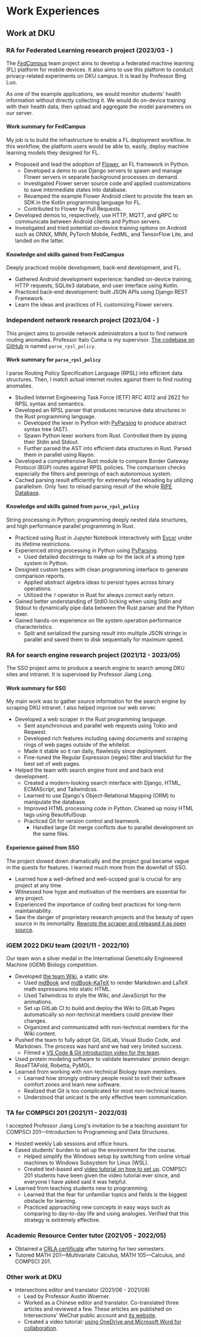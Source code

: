 # Work Experiences

## Work at DKU

### RA for Federated Learning research project (2023/03 - )

The [*FedCampus*][fedcampus] team project aims to develop a federated machine
learning (FL) platform for mobile devices.
It also aims to use this platform to conduct privacy-related experiments on DKU
campus.
It is lead by Professor Bing Luo.

As one of the example applications, we would monitor students' health
information without directly collecting it.
We would do on-device training with their health data,
then upload and aggregate the model parameters on our server.

#### Work summary for FedCampus

My job is to build the infrastructure to enable a FL deployment workflow.
In this workflow, the platform users would be able to, easily,
deploy machine learning models they designed for FL.

- Proposed and lead the adoption of [Flower][flower], an FL framework in Python.
    - Developed a demo to use Django servers to spawn and manage Flower servers
        in separate background processes on demand.
    - Investigated Flower server source code and applied customizations to save
        intermediate states into database.
    - Revamped the example Flower Android client to provide the team an SDK in
        the Kotlin programming language for FL.
    - Contributed to Flower by Pull Requests.
- Developed demos to, respectively, use HTTP, MQTT, and gRPC to communicate
    between Android clients and Python servers.
- Investigated and tried potential on-device training options on Android such
    as ONNX, MNN, PyTorch Mobile, FedML, and TensorFlow Lite, and landed on the
    latter.

#### Knowledge and skills gained from FedCampus

Deeply practiced mobile development, back-end development, and FL.

- Gathered Android development experience: handled on-device training,
    HTTP requests, SQLite3 database, and user interface using Kotlin.
- Practiced back-end development: built JSON APIs using Django REST Framework.
- Learn the ideas and practices of FL customizing Flower servers.

### Independent network research project (2023/04 - )

This project aims to provide network administrators a tool to find network
routing anomalies.
Professor Italo Cunha is my supervisor.
[The codebase on GitHub][parse_rpsl_policy] is named `parse_rpsl_policy`.

#### Work summary for `parse_rpsl_policy`

I parse Routing Policy Specification Language (RPSL) into efficient data
structures.
Then, I match actual internet routes against them to find routing anomalies.

- Studied Internet Engineering Task Force (IETF) RFC 4012 and 2622 for RPSL
    syntax and semantics.
- Developed an RPSL parser that produces recursive data structures in the Rust
    programming language.
    - Developed the lexer in Python with [PyParsing][pyparsing] to produce
        abstract syntax tree (AST).
    - Spawn Python lexer workers from Rust.
        Controlled them by piping their Stdin and Stdout.
    - Further parsed the AST into efficient data structures in Rust.
        Parsed them in parallel using Rayon.
- Developed a comprehensive Rust module to compare Border Gateway Protocol (BGP)
    routes against RPSL policies.
    The comparison checks especially the filters and peerings of each autonomous
    system.
- Cached parsing result efficiently for extremely fast reloading by utilizing
    parallelism.
    Only 1sec to reload parsing result of the whole [RIPE Database][ripe].

#### Knowledge and skills gained from `parse_rpsl_policy`

String processing in Python; programming deeply nested data structures, and
high performance parallel programming in Rust.

- Practiced using Rust in Jupyter Notebook interactively with [Evcxr][evcxr]
    under its lifetime restrictions.
- Experienced string processing in Python using [PyParsing][pyparsing].
    - Used detailed docstrings to make up for the lack of a strong type system
        in Python.
- Designed custom types with clean programming interface to generate
    comparison reports.
    - Applied abstract algebra ideas to persist types across binary
        operations.
    - Utilized the `?` operator in Rust for always correct early return.
- Gained better understanding of StdIO locking when using Stdin and Stdout to
    dynamically pipe data between the Rust parser and the Python lexer.
- Gained hands-on experience on file system operation performance
    characteristics.
    - Split and serialized the parsing result into multiple JSON strings in
        parallel and saved them to disk sequentially for maximum speed.

### RA for search engine research project (2021/12 - 2023/05)

The SSO project aims to produce a search engine to search among DKU sites
and intranet.
It is supervised by Professor Jiang Long.

#### Work summary for SSO

My main work was to gather source information for the search engine by scraping
DKU intranet.
I also helped improve our web server.

- Developed a web scraper in the Rust programming language.
    - Sent asynchronous and parallel web requests using Tokio and Reqwest.
    - Developed rich features including saving documents and scraping rings of
        web pages outside of the whitelist.
        <!-- TODO: What is this? -->
    - Made it stable so it ran daily, flawlessly since deployment.
    - Fine-tuned the Regular Expression (regex) filter and blacklist for the
        best set of web pages.
- Helped the team with search engine front end and back end development.
    - Created a modern-looking search interface with Django, HTML, ECMAScript,
        and Tailwindcss.
    - Learned to use Django's Object-Relational Mapping (ORM) to manipulate the
        database.
    - Improved HTML processing code in Python.
        Cleaned up noisy HTML tags using BeautifulSoup.
    - Practiced Git for version control and teamwork.
        - Handled large Git merge conflicts due to parallel development on the
            same files.

#### Experience gained from SSO

The project slowed down dramatically and the project goal became vague in the
quests for features.
I learned much more from the downfall of SSO.

- Learned how a well-defined and well-scoped goal is crucial for any project
    at any time.
- Witnessed how hype and motivation of the members are essential for any
    project.
- Experienced the importance of coding best practices for long-term
    maintainability.
- Saw the danger of proprietary research projects and the beauty of open source
    in its immortality.
    [Rewrote the scraper and released it as open source][scraper_project].

<!-- TODO: This is where we left off. -->
### iGEM 2022 DKU team (2021/11 - 2022/10)

Our team won a silver medal in the International Genetically Engineered Machine
(iGEM) Biology competition.

- Developed [the team Wiki][igem_wiki], a static site.
    - Used [mdBook][mdBook] and [mdBook-KaTeX][mdbook-katex] to render Markdown
        and LaTeX math expressions into static HTML.
    - Used Tailwindcss to style the Wiki, and JavaScript for the animations.
    - Set up GitLab CI to build and deploy the Wiki to GitLab Pages
        automatically so non-technical members could preview their changes.
    - Organized and communicated with non-technical members for the Wiki
        content.
- Pushed the team to fully adopt Git, GitLab, Visual Studio Code, and Markdown.
    The process was hard and we had very limited success.
    - Filmed a [VS Code & Git introduction video for the team][vscode_git_intro].
- Used protein modeling software to validate teammates' protein design:
    RoseTTAFold, Robetta, PyMOL.
- Learned from working with non-technical Biology team members.
    - Learned how strongly ordinary people resist to exit their software comfort
        zones and learn new software.
    - Realized that Git is too complicated for most non-technical teams.
    - Understood that unicast is the only effective team communication.

### TA for COMPSCI 201 (2021/11 - 2022/03)

I accepted Professor Jiang Long's invitation to be a teaching assistant for
COMPSCI 201—Introduction to Programming and Data Structures.

- Hosted weekly Lab sessions and office hours.
- Eased students' burden to set up the environment for the course.
    - Helped simplify the Windows setup by switching from online virtual
        machines to Windows Subsystem for Linux (WSL).
    - Created text-based and [video tutorial on how to set up][cs201_setup].
        COMPSCI 201 students have been given the video tutorial ever since,
        and everyone I have asked said it was helpful.
- Learned from teaching students new to programming.
    - Learned that the fear for unfamiliar topics and fields is the biggest
        obstacle for learning.
    - Practiced approaching new concepts in easy ways such as comparing to
        day-to-day life and using analogies.
        Verified that this strategy is extremely effective.

### Academic Resource Center tutor (2021/05 - 2022/05)

- Obtained a [CRLA certificate][crla] after tutoring for two semesters.
- Tutored MATH 201—Multivariate Calculus, MATH 105—Calculus, and COMPSCI 201.

### Other work at DKU

- Intersections editor and translator (2021/06 - 2021/08)
    - Lead by Professor Austin Woerner.
    - Worked as a Chinese editor and translator.
        Co-translated three articles and reviewed a few.
        These articles are published on Intersections' WeChat public account and
        [its website][intersections].
    - Created a video tutorial: [using OneDrive and Microsoft Word for
        collaboration][onedrive_microsoft].

[crla]: https://github.com/SichangHe/curriculum_vitae/files/11665403/CRLA_certificate.pdf
[cs201_setup]: https://www.youtube.com/watch?v=yiL-ULPBkvE
[evcxr]: https://github.com/evcxr/evcxr
[fedcampus]: https://github.com/FedCampus
[flower]: https://flower.dev/
[igem_wiki]: https://github.com/SichangHe/igem-2022-dku-backup
[intersections]: https://sites.duke.edu/intersections/
[mdBook]: https://github.com/rust-lang/mdBook
[mdbook-katex]: https://github.com/lzanini/mdbook-katex
[onedrive_microsoft]: https://www.youtube.com/watch?v=mYPLp_gtHkM
[parse_rpsl_policy]: https://github.com/SichangHe/parse_rpsl_policy
[pyparsing]: https://github.com/pyparsing/pyparsing/
[ripe]: https://www.ripe.net/manage-ips-and-asns/db
[scraper_project]: ../side_projects/index.html#author--maintain-recursive_scraper-202206---
[vscode_git_intro]: https://www.youtube.com/watch?v=C-sAGuWM2JM
